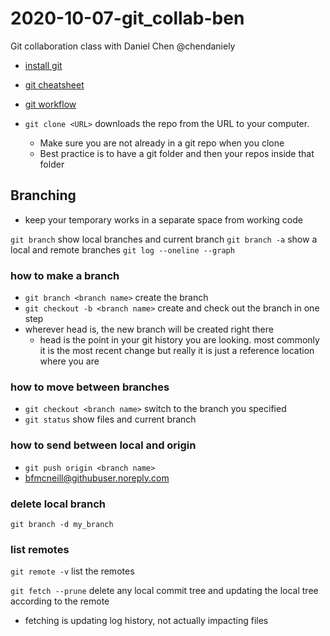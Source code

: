 # 2020-10-07-git_collab-ben

Git collaboration class with Daniel Chen @chendaniely

- [install git](https://carpentries.github.io/workshop-template/#git)
- [git cheatsheet](http://swcarpentry.github.io/git-novice/reference)
- [git workflow](https://chendaniely.github.io/training_ds_r/help-faq.html)

- `git clone <URL>` downloads the repo from the URL to your computer.  
  - Make sure you are not already in a git repo when you clone
  - Best practice is to have a git folder and then your repos inside that folder

## Branching

- keep your temporary works in a separate space from working code

`git branch` show local branches and current branch
`git branch -a` show a local and remote branches
`git log --oneline --graph`

### how to make a branch

- `git branch <branch name>` create the branch
- `git checkout -b <branch name>` create and check out the branch in one step
- wherever head is, the new branch will be created right there
  - head is the point in your git history you are looking.  most commonly it is the most recent change but really it is just a  reference location where you are

### how to move between branches

- `git checkout <branch name>` switch to the branch you specified
- `git status` show files and current branch

### how to send between local and origin

- `git push origin <branch name>`
- bfmcneill@githubuser.noreply.com


### delete local branch

`git branch -d my_branch`

### list remotes

`git remote -v` list the remotes


`git fetch --prune` delete any local commit tree and updating the local tree according to the remote

- fetching is updating log history, not actually impacting files

